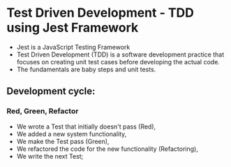 # Test Driven Development - TDD using Jest Framework
* Jest is a JavaScript Testing Framework
* Test Driven Development (TDD) is a software development practice that focuses on creating unit test cases before developing the actual code.
* The fundamentals are baby steps and unit tests.
## Development cycle:
### Red, Green, Refactor
* We wrote a Test that initially doesn't pass (Red),
* We added a new system functionality,
* We make the Test pass (Green),
* We refactored the code for the new functionality (Refactoring),
* We write the next Test;